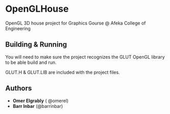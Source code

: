 # OpenGLHouse
OpenGL 3D house project for Graphics Gourse @ Afeka College of Engineering

## Building & Running
You will need to make sure the project recognizes the GLUT OpenGL library to be able build and run.

GLUT.H & GLUT.LIB are included with the project files.

## Authors
* **Omer Elgrably** ( @omerel)
* **Barr Inbar** (@barrinbar)
